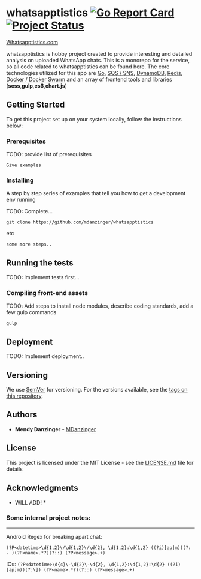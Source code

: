 # whatsapptistics [![Go Report Card](https://goreportcard.com/badge/github.com/mdanzinger/whatsapptistics?cache=clear)](https://goreportcard.com/report/github.com/mdanzinger/whatsapptistics?cache=clear) [![Project Status](https://img.shields.io/badge/%20status:-launched-green.svg)](https://img.shields.io/badge/%20status:-launched-green.svg)
[Whatsapptistics.com](https://whatsapptistics.com)

whatsapptistics is hobby project created to provide interesting and detailed analysis on uploaded WhatsApp chats. This is a monorepo for the service, so all code related to whatsapptistics can be found here. The core technologies utilized for this app are [Go](https://golang.org/), [SQS / SNS](https://aws.amazon.com/sqs/), [DynamoDB](https://aws.amazon.com/dynamodb/), [Redis](https://redis.io/), [Docker / Docker Swarm](https://www.docker.com/) and an array of frontend tools and libraries (**scss**,**gulp**,**es6**,**chart.js**)

## Getting Started

To get this project set up on your system locally, follow the instructions below:

### Prerequisites

TODO: provide list of prerequisites

```
Give examples
```

### Installing

A step by step series of examples that tell you how to get a development env running

TODO: Complete...

```
git clone https://github.com/mdanzinger/whatsapptistics
```

etc

```
some more steps..
```



## Running the tests

TODO: Implement tests first... 


### Compiling front-end assets

TODO: Add steps to install node modules, describe coding standards, add a few gulp commands

```
gulp
```

## Deployment

TODO: Implement deployment..

## Versioning

We use [SemVer](http://semver.org/) for versioning. For the versions available, see the [tags on this repository](https://github.com/mdanzinger/whatsapptistics/tags).

## Authors

* **Mendy Danzinger** - [MDanzinger](https://github.com/mdanzinger)

## License

This project is licensed under the MIT License - see the [LICENSE.md](LICENSE.md) file for details

## Acknowledgments

* WILL ADD! *



### Some internal project notes:
---
Android Regex for breaking apart chat:

```(?P<datetime>\d{1,2}\/\d{1,2}\/\d{2}, \d{1,2}:\d{1,2} ((?i)[ap]m))(?: - )(?P<name>.*?)(?::) (?P<message>.+)```


IOs: 
```(?P<datetime>\d{4}\-\d{2}\-\d{2}, \d{1,2}:\d{1,2}:\d{2} ((?i)[ap]m))(?:\]) (?P<name>.*?)(?::) (?P<message>.+)```



